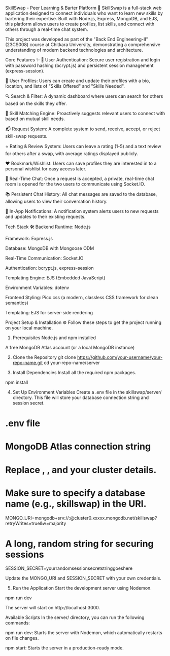 SkillSwap - Peer Learning & Barter Platform 🚀
SkillSwap is a full-stack web application designed to connect individuals who want to learn new skills by bartering their expertise. Built with Node.js, Express, MongoDB, and EJS, this platform allows users to create profiles, list skills, and connect with others through a real-time chat system.

This project was developed as part of the "Back End Engineering-II" (23CS008) course at Chitkara University, demonstrating a comprehensive understanding of modern backend technologies and architecture.

Core Features ✨
🔐 User Authentication: Secure user registration and login with password hashing (bcrypt.js) and persistent session management (express-session).

👤 User Profiles: Users can create and update their profiles with a bio, location, and lists of "Skills Offered" and "Skills Needed".

🔍 Search & Filter: A dynamic dashboard where users can search for others based on the skills they offer.

🤝 Skill Matching Engine: Proactively suggests relevant users to connect with based on mutual skill needs.

📬 Request System: A complete system to send, receive, accept, or reject skill-swap requests.

⭐ Rating & Review System: Users can leave a rating (1-5) and a text review for others after a swap, with average ratings displayed publicly.

❤️ Bookmark/Wishlist: Users can save profiles they are interested in to a personal wishlist for easy access later.

💬 Real-Time Chat: Once a request is accepted, a private, real-time chat room is opened for the two users to communicate using Socket.IO.

📚 Persistent Chat History: All chat messages are saved to the database, allowing users to view their conversation history.

🔔 In-App Notifications: A notification system alerts users to new requests and updates to their existing requests.

Tech Stack 🛠️
Backend
Runtime: Node.js

Framework: Express.js

Database: MongoDB with Mongoose ODM

Real-Time Communication: Socket.IO

Authentication: bcrypt.js, express-session

Templating Engine: EJS (Embedded JavaScript)

Environment Variables: dotenv

Frontend
Styling: Pico.css (a modern, classless CSS framework for clean semantics)

Templating: EJS for server-side rendering

Project Setup & Installation ⚙️
Follow these steps to get the project running on your local machine.

1. Prerequisites
Node.js and npm installed

A free MongoDB Atlas account (or a local MongoDB instance)

2. Clone the Repository
git clone https://github.com/your-username/your-repo-name.git
cd your-repo-name/server

3. Install Dependencies
Install all the required npm packages.

npm install

4. Set Up Environment Variables
Create a .env file in the skillswap/server/ directory. This file will store your database connection string and session secret.

# .env file

# MongoDB Atlas connection string
# Replace <username>, <password>, and your cluster details.
# Make sure to specify a database name (e.g., skillswap) in the URI.
MONGO_URI=mongodb+srv://<username>:<password>@cluster0.xxxxx.mongodb.net/skillswap?retryWrites=true&w=majority

# A long, random string for securing sessions
SESSION_SECRET=yourrandomsessionsecretstringgoeshere

Update the MONGO_URI and SESSION_SECRET with your own credentials.

5. Run the Application
Start the development server using Nodemon.

npm run dev

The server will start on http://localhost:3000.

Available Scripts
In the server/ directory, you can run the following commands:

npm run dev: Starts the server with Nodemon, which automatically restarts on file changes.

npm start: Starts the server in a production-ready mode.